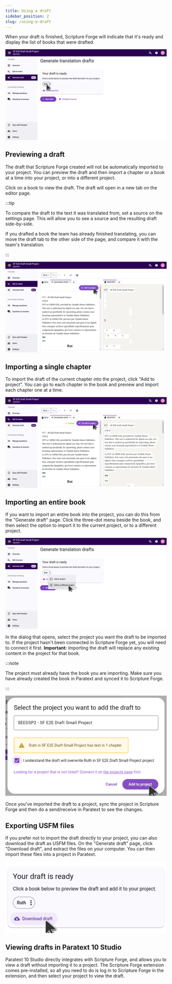 ```yaml
---
title: Using a draft
sidebar_position: 2
slug: /using-a-draft
---
```


When your draft is finished, Scripture Forge will indicate that it's ready and display the list of books that were drafted.

![](./draft_complete.png)

## Previewing a draft

The draft that Scripture Forge created will not be automatically imported to your project. You can preview the draft and then import a chapter or a book at a time into your project, or into a different project.

Click on a book to view the draft. The draft will open in a new tab on the editor page.

:::tip

To compare the draft to the text it was translated from, set a source on the settings page. This will allow you to see a source and the resulting draft side-by-side.

If you drafted a book the team has already finished translating, you can move the draft tab to the other side of the page, and compare it with the team's translation.

:::

![](./draft_preview.png)

## Importing a single chapter

To import the draft of the current chapter into the project, click "Add to project". You can go to each chapter in the book and preview and import each chapter one at a time.

![](./chapter_imported.png)

## Importing an entire book

If you want to import an entire book into the project, you can do this from the "Generate draft" page. Click the three-dot menu beside the book, and then select the option to import it to the current project, or to a different project.

![](./import_book.png)

In the dialog that opens, select the project you want the draft to be imported to. If the project hasn't been connected in Scripture Forge yet, you will need to connect it first. **Important:** Importing the draft will replace any existing content in the project for that book.

:::note

The project must already have the book you are importing. Make sure you have already created the book in Paratext and synced it to Scripture Forge.

:::

![](./import_book_dialog.png)

Once you've imported the draft to a project, sync the project in Scripture Forge and then do a send/receive in Paratext to see the changes.

## Exporting USFM files

If you prefer not to import the draft directly to your project, you can also download the draft as USFM files. On the "Generate draft" page, click "Download draft", and extract the files on your computer. You can then import these files into a project in Paratext.

![](./download_usfm.png)

## Viewing drafts in Paratext 10 Studio

Paratext 10 Studio directly integrates with Scripture Forge, and allows you to view a draft without importing it to a project. The Scripture Forge extension comes pre-installed, so all you need to do is log in to Scripture Forge in the extension, and then select your project to view the draft.
